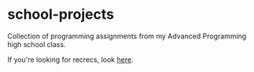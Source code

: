 # school-projects
Collection of programming assignments from my Advanced Programming high school class.

If you're looking for recrecs, look [here](https://github.com/gingerwitch64/recrecs).
